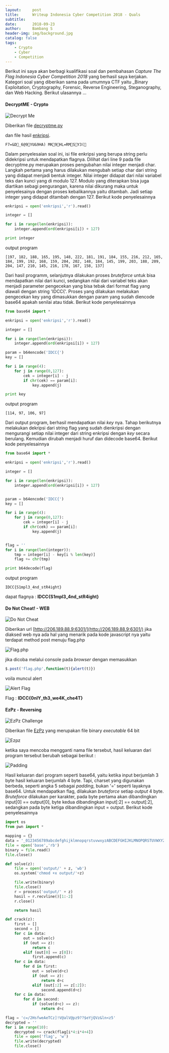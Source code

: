 ```yaml
---
layout:     post
title:      Writeup Indonesia Cyber Competition 2018 - Quals
subtitle:   
date:       2018-09-23
author:     Bambang S
header-img: img/background.jpg
catalog: false
tags:
    - Crypto
    - Cyber
    - Competition
---
```


Berikut ini saya akan berbagi kualifikasi soal dan pembahasan _Capture The Flag Indonesia Cyber Competition 2018_ yang berhasil saya kerjakan. Kategori soal yang diberikan sama pada umumnya CTF yaitu _Binary Exploitation, Cryptography, Forensic, Reverse Engineering, Steganography, dan Web Hacking. Berikut ulasannya ...

#### DecryptME - Crypto

![Decrypt Me](https://bamsarts.github.io/img/decryptme.png)

Diberikan file [decryptme.py](https://github.com/bamsarts/Writeup-IDCC/blob/master/DecryptMe/decryptme.py)

<script src="https://gist.github.com/bamsarts/b0d48959196cf4a0924ba6d61b08c56a.js"></script>

dan file hasil [enkripsi](https://github.com/bamsarts/Writeup-IDCC/blob/master/DecryptMe/enkripsi).

```
F7=&D_6@9YU&9HA) MK9HL=RMSY3(
```

Dalam penyelesaian soal ini, isi file enkripsi yang berupa string perlu didekripsi untuk mendapatkan flagnya. Dilihat dari line 9 pada file decryptme.py merupakan proses pengubahan nilai integer menjadi char. Langkah pertama yang harus dilakukan mengubah setiap char dari string yang didapat menjadi bentuk integer. Nilai integer didapat dari nilai variabel teks dan kunci yang di modulo 127. 
Modulo yang diterapkan bisa juga diartikan sebagi pengurangan, karena nilai dikurang maka untuk penyelesainya dengan proses kebalikannya yaitu ditambah. Jadi setiap integer yang didapat ditambah dengan 127. Berikut kode penyelesainnya

```python
enkripsi = open('enkripsi','r').read()

integer = []

for i in range(len(enkripsi)):
	integer.append(ord(enkripsi[i]) + 127)

print integer
```

output program

```
[197, 182, 188, 165, 195, 148, 222, 181, 191, 184, 155, 216, 212, 165, 184, 199, 192, 168, 159, 204, 202, 148, 184, 145, 199, 203, 188, 209, 204, 147, 210, 145, 216, 178, 167, 158, 137]
```

Dari hasil programm, selanjutnya dilakukan proses _bruteforce_ untuk bisa mendapatkan nilai dari kunci, sedangkan nilai dari variabel teks akan menjadi parameter pengecekan yang bisa tebak dari format flag yang diawali dengan string 'IDCC{'. Proses yang dilakukan melakukan pengecekan key yang dimasukkan dengan param yang sudah diencode base64 apakah senilai atau tidak. Berikut kode penyelesainnya

```python
from base64 import *

enkripsi = open('enkripsi','r').read()

integer = []

for i in range(len(enkripsi)):
	integer.append(ord(enkripsi[i]) + 127)

param = b64encode('IDCC{')
key = []

for i in range(4):
	for j in range(0,127):
		cek = integer[i] - j
		if chr(cek) == param[i]:
			key.append(j)

print key

```

output program

```
[114, 97, 106, 97]
```

Dari output program, berhasil mendapatkan nilai _key_ nya. Tahap berikutnya melakukan dekripsi dari string flag yang sudah dienkripsi dengan mengurangi setiap nilai integer dari string enkripsi dengan _key_ secara berulang. Kemudian dirubah menjadi huruf dan didecode base64. Berikut kode penyelesainnya 

```python
from base64 import *

enkripsi = open('enkripsi','r').read()

integer = []

for i in range(len(enkripsi)):
	integer.append(ord(enkripsi[i]) + 127)


param = b64encode('IDCC{')
key = []

for i in range(4):
	for j in range(0,127):
		cek = integer[i] - j
		if chr(cek) == param[i]:
			key.append(j)


flag = ''
for i in range(len(integer)):
	tmp = integer[i] - key[i % len(key)]
	flag += chr(tmp)

print b64decode(flag)
```

output program

```
IDCC{S1mpl3_4nd_stR4ight}
```

dapat flagnya : **IDCC{S1mpl3_4nd_stR4ight}**

#### Do Not Cheat! - WEB

![Do Not Cheat](https://bamsarts.github.io/img/denotcheat.png)

Diberikan url [http://206.189.88.9:6301/](http://206.189.88.9:6301/) jika diaksed web nya ada hal yang menarik pada kode javascript nya yaitu terdapat method post menuju flag.php 

![Flag.php](https://bamsarts.github.io/img/flag.php.png)

jika dicoba melalui console pada _browser_ dengan memasukkan 

```javascript
$.post('flag.php',function(t){alert(t)})
```

voila muncul alert

![Alert Flag](https://bamsarts.github.io/img/alertFlag.png)

Flag : **IDCC{0nlY_th3_we4K_che4T}**

#### EzPz - Reversing

![EzPz Challenge](https://bamsarts.github.io/img/EzPz-challenge.png)

Diberikan file [EzPz](https://github.com/bamsarts/Writeup-IDCC/blob/master/Ezpz/EzPz) yang merupakan file binary _executable_ 64 bit

![Ezpz](https://bamsarts.github.io/img/EzPz.png)

ketika saya mencoba mengganti nama file tersebut, hasil keluaran dari program tersebut berubah sebagai berikut :

![Padding](https://bamsarts.github.io/img/padding.png)

Hasil keluaran dari program seperti base64, yaitu ketika input berjumlah 3 byte hasil keluaran berjumlah 4 byte. Tapi, charset yang digunakan berbeda, seperti angka 5 sebagai _padding_, bukan '=' seperti layaknya base64. Untuk mendapatkan flag, dilakukan _bruteforce_ setiap _output_ 4 byte. _Bruteforce_ dilakukan per karakter, pada byte pertama akan dibandingkan input[0] == output[0], byte kedua dibandingkan input[:2] == output[:2], sedangkan pada byte ketiga dibandingkan input = output. Berikut kode penyelesainnya

```python
import os
from pwn import *

mapping = {}
data = '_0123456789abcdefghijklmnopqrstuvwxyzABCDEFGHIJKLMNOPQRSTUVWXYZ{}'
file = open('base','rb')
binary = file.read()
file.close()

def solve(z):
    file = open('output/' + z, 'wb')
    os.system('chmod +x output/'+z)

    file.write(binary)
    file.close()
    r = process('output/' + z)
    hasil = r.recvline()[1:-2]
    r.close()

    return hasil

def crack(z):
    first = []
    second = []
    for c in data:
        out = solve(c)
        if (out == z):
            return c
        elif (out[0] == z[0]):
            first.append(c)
    for c in data:
        for d in first:
            out = solve(d+c)
            if (out == z):
                return d+c
            elif (out[:2] == z[:2]):
                second.append(d+c)
    for c in data:
        for d in second:
            if (solve(d+c) == z):
                return d+c

flag = 'c=/2HsfweAeTCz]!V@alV@pz9??$eYjQVz&ln<z5'
decrypted = ''
for i in range(10):
    decrypted += crack(flag[i*4:i*4+4])
    file = open('flag', 'w')
    file.write(decrypted)
    file.close()

```










